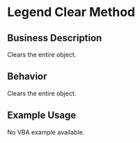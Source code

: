# Legend Clear Method

## Business Description
Clears the entire object.

## Behavior
Clears the entire object.

## Example Usage
No VBA example available.
